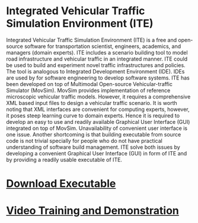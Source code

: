 # Integrated Vehicular Traffic Simulation Environment (ITE)

Integrated Vehicular Traffic Simulation Environment (ITE) is a free and open-source software for transportation scientist, engineers, academics, and managers (domain experts). ITE includes a scenario building tool to model road infrastructure and vehicular traffic in an integrated manner. ITE could be used to build and experiment novel traffic infrastructures and policies. The tool is analogous to Integrated Development Environment (IDE). IDEs are used by for software engineering to develop software systems. ITE has been developed on top of Multimodal Open-source Vehicular-traffic Simulator (MovSim). MovSim provides implementation of reference microscopic vehicular traffic models. However, it requires a comprehensive XML based input files to design a vehicular traffic scenario. It is worth noting that XML interfaces are convenient for computing experts, however, it poses steep learning curve to domain experts. Hence it is required to develop an easy to use and readily available Graphical User Interface (GUI) integrated on top of MovSim. Unavailability of convenient user interface is one issue. Another shortcoming is that building executable from source code is not trivial specially for people who do not have practical understanding of software build management. ITE solve both issues by developing a convenient Graphical User Interface (GUI) in form of ITE and by providing a readily usable executable of ITE.

# [Download Executable](https://github.com/AIMRL/TDE/raw/master/movsim-master/tdescenariodeveloper/target/TDE.exe)
# [Video Training and Demonstration](http://www.youtube.com/playlist?list=PL1juC78R3QaSIslMXgTuJgyDTKsJjpX4a)
